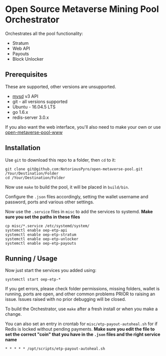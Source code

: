 # Open Source Metaverse Mining Pool Orchestrator

Orchestrates all the pool functionality:
* Stratum
* Web API
* Payouts
* Block Unlocker

## Prerequisites

These are supported, other versions are unsupported.

* [mvsd](https://github.com/mvs-org/metaverse) v3 API
* git - all versions supported
* Ubuntu - 16.04.5 LTS
* go 1.6.x
* redis-server 3.0.x

If you also want the web interface, you'll also need to make your own or use [open-metaverse-pool-www](https://github.com/NotoriousPyro/open-metaverse-pool-www)

## Installation

Use <code>git</code> to download this repo to a folder, then <code>cd</code> to it:

    git clone git@github.com:NotoriousPyro/open-metaverse-pool.git /Your/Destination/Folder
    cd /Your/Destination/Folder

Now use <code>make</code> to build the pool, it will be placed in <code>build/bin</code>.

Configure the <code>.json</code> files accordingly, setting the wallet username and password, ports and various other settings.

Now use the <code>.service</code> files in <code>misc</code> to add the services to systemd. **Make sure you set the paths in these files**

    cp misc/*.service /etc/systemd/system/
    systemctl enable oep-etp-api
    systemctl enable oep-etp-stratum
    systemctl enable oep-etp-unlocker
    systemctl enable oep-etp-payouts

## Running / Usage

Now just start the services you added using:

    systemctl start oep-etp-*

If you get errors, please check folder permissions, missing folders, wallet is running, ports are open, and other common problems PRIOR to raising an issue. Issues raised with no prior debugging will be closed.

To build the Orchestrator, use <code>make</code> after a fresh install or when you make a change.

You can also set an entry in crontab for <code>misc/etp-payout-autoheal.sh</code> for if Redis is locked without pending payments. **Make sure you edit the file to set the correct "coin" that you have in the <code>.json</code> files and the right service name**

    * * * * * /opt/scripts/etp-payout-autoheal.sh